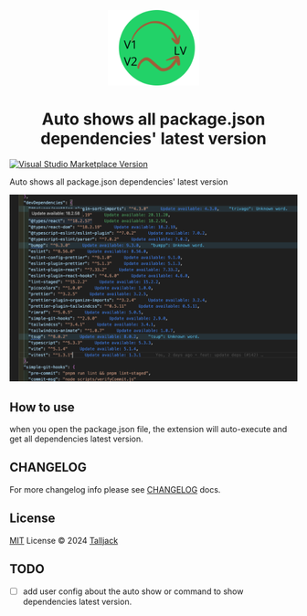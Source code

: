 <p align="center">
  <img src="./resource/icon.png" width='160px'/>
</p>

<h1 align="center">Auto shows all package.json dependencies' latest version</h1>

<a href="https://marketplace.visualstudio.com/items?itemName=talljack.vscode-package-version" target="__blank"><img src="https://img.shields.io/visual-studio-marketplace/v/talljack.vscode-package-version.svg?color=eee&amp;label=VS%20Code%20Marketplace&logo=visual-studio-code" alt="Visual Studio Marketplace Version" /></a>

Auto shows all package.json dependencies' latest version

<p align="center">
  <img src="./resource/image.png"/>
</p>

## How to use

when you open the package.json file, the extension will auto-execute and get all dependencies latest version.

## CHANGELOG

For more changelog info please see [CHANGELOG](./CHANGELOG.md) docs.

## License

[MIT](./LICENSE) License © 2024 [Talljack](https://github.com/talljack)

## TODO
- [ ] add user config about the auto show or command to show dependencies latest version.